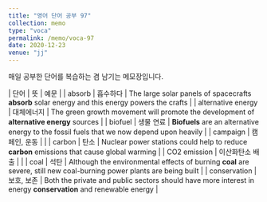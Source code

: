 ```yaml
---
title: "영어 단어 공부 97"
collection: memo
type: "voca"
permalink: /memo/voca-97
date: 2020-12-23
venue: "jj"
---
```


매일 공부한 단어를 복습하는 겸 남기는 메모장입니다.

| 단어 | 뜻 | 예문 | 
| absorb | 흡수하다 | The large solar panels of spacecrafts **absorb** solar energy and this energy powers the crafts |
| alternative energy | 대체에너지 | The green growth movement will promote the development of **alternative energy** sources |
| biofuel | 생물 연료 | **Biofuels** are an alternative energy to the fossil fuels that we now depend upon heavily |
| campaign | 캠페인, 운동 |  |
| carbon | 탄소 | Nuclear power stations could help to reduce **carbon** emissions that cause global warming |
| CO2 emission | 이산화탄소 배출 |  |
| coal | 석탄 | Although the environmental effects of burning **coal** are severe, still new coal-burning power plants are being built |
| conservation | 보호, 보존 | Both the private and public sectors should have more interest in energy **conservation** and renewable energy |























































